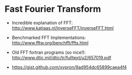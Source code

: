 # Fast Fourier Transform

- Incredible explanation of FFT: http://www.katjaas.nl/inverseFFT/inverseFFT.html
- Benchmarked FFT Implementations: http://www.fftw.org/benchfft/ffts.html
- Old FFT fortran programs (so nice!): http://www.dtic.mil/dtic/tr/fulltext/u2/657019.pdf

- https://gist.github.com/xypron/9ad954dc65899caea4f4

